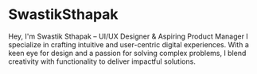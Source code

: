 # SwastikSthapak
Hey, I'm Swastik Sthapak – UI/UX Designer &amp; Aspiring Product Manager  I specialize in crafting intuitive and user-centric digital experiences. With a keen eye for design and a passion for solving complex problems, I blend creativity with functionality to deliver impactful solutions.
